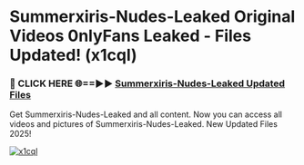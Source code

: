 # Summerxiris-Nudes-Leaked Original Videos 0nlyFans Leaked - Files Updated! (x1cql)

<h3>🔴 CLICK HERE 🌐==►► <a href="https://tinyurl.com/yc6ubb5a" rel="nofollow">Summerxiris-Nudes-Leaked Updated Files</a></h3>

Get Summerxiris-Nudes-Leaked and all content. Now you can access all videos and pictures of Summerxiris-Nudes-Leaked. New Updated Files 2025!

[![x1cql](https://i.imgur.com/7eu0CRL.gif)](https://tinyurl.com/yc6ubb5a)
